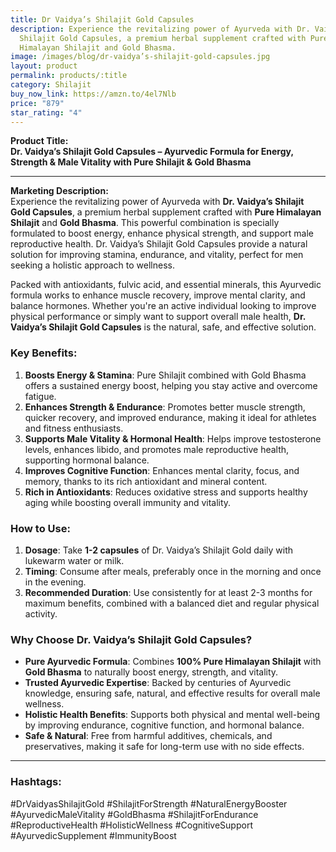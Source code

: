 ```yaml
---
title: Dr Vaidya’s Shilajit Gold Capsules
description: Experience the revitalizing power of Ayurveda with Dr. Vaidya’s
  Shilajit Gold Capsules, a premium herbal supplement crafted with Pure
  Himalayan Shilajit and Gold Bhasma.
image: /images/blog/dr-vaidya’s-shilajit-gold-capsules.jpg
layout: product
permalink: products/:title
category: Shilajit
buy_now_link: https://amzn.to/4el7Nlb
price: "879"
star_rating: "4"
---
```

**Product Title:**  
**Dr. Vaidya’s Shilajit Gold Capsules – Ayurvedic Formula for Energy, Strength & Male Vitality with Pure Shilajit & Gold Bhasma**

---

**Marketing Description:**  
Experience the revitalizing power of Ayurveda with **Dr. Vaidya’s Shilajit Gold Capsules**, a premium herbal supplement crafted with **Pure Himalayan Shilajit** and **Gold Bhasma**. This powerful combination is specially formulated to boost energy, enhance physical strength, and support male reproductive health. Dr. Vaidya’s Shilajit Gold Capsules provide a natural solution for improving stamina, endurance, and vitality, perfect for men seeking a holistic approach to wellness.

Packed with antioxidants, fulvic acid, and essential minerals, this Ayurvedic formula works to enhance muscle recovery, improve mental clarity, and balance hormones. Whether you're an active individual looking to improve physical performance or simply want to support overall male health, **Dr. Vaidya’s Shilajit Gold Capsules** is the natural, safe, and effective solution.

### **Key Benefits**:
1. **Boosts Energy & Stamina**: Pure Shilajit combined with Gold Bhasma offers a sustained energy boost, helping you stay active and overcome fatigue.
2. **Enhances Strength & Endurance**: Promotes better muscle strength, quicker recovery, and improved endurance, making it ideal for athletes and fitness enthusiasts.
3. **Supports Male Vitality & Hormonal Health**: Helps improve testosterone levels, enhances libido, and promotes male reproductive health, supporting hormonal balance.
4. **Improves Cognitive Function**: Enhances mental clarity, focus, and memory, thanks to its rich antioxidant and mineral content.
5. **Rich in Antioxidants**: Reduces oxidative stress and supports healthy aging while boosting overall immunity and vitality.

### **How to Use**:
1. **Dosage**: Take **1-2 capsules** of Dr. Vaidya’s Shilajit Gold daily with lukewarm water or milk.
2. **Timing**: Consume after meals, preferably once in the morning and once in the evening.
3. **Recommended Duration**: Use consistently for at least 2-3 months for maximum benefits, combined with a balanced diet and regular physical activity.

### **Why Choose Dr. Vaidya’s Shilajit Gold Capsules?**
- **Pure Ayurvedic Formula**: Combines **100% Pure Himalayan Shilajit** with **Gold Bhasma** to naturally boost energy, strength, and vitality.
- **Trusted Ayurvedic Expertise**: Backed by centuries of Ayurvedic knowledge, ensuring safe, natural, and effective results for overall male wellness.
- **Holistic Health Benefits**: Supports both physical and mental well-being by improving endurance, cognitive function, and hormonal balance.
- **Safe & Natural**: Free from harmful additives, chemicals, and preservatives, making it safe for long-term use with no side effects.

---

### **Hashtags**:  
#DrVaidyasShilajitGold #ShilajitForStrength #NaturalEnergyBooster #AyurvedicMaleVitality #GoldBhasma #ShilajitForEndurance #ReproductiveHealth #HolisticWellness #CognitiveSupport #AyurvedicSupplement #ImmunityBoost
